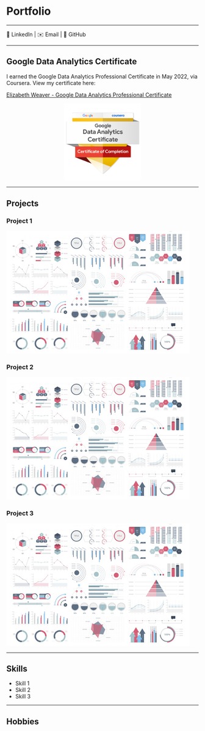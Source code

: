 # Portfolio
---
👥 LinkedIn | ✉️ Email | 🐙 GitHub

---

## Google Data Analytics Certificate
I earned the Google Data Analytics Professional Certificate in May 2022, via Coursera. View my certificate here:

[Elizabeth Weaver - Google Data Analytics Professional Certificate](https://www.coursera.org/account/accomplishments/specialization/certificate/PPEAD2Y7NGYW "Google Data Analytics Professional Certificate")
<center><img src="images/google-data-analytics-certificate-badge.png" width="40%"/></center>

---

## Projects

### Project 1
<img src="images/dummy_thumbnail.jpg?raw=true"/>

### Project 2
<img src="images/dummy_thumbnail.jpg?raw=true"/>

### Project 3
<img src="images/dummy_thumbnail.jpg?raw=true"/>

---

## Skills

- Skill 1
- Skill 2
- Skill 3

---

## Hobbies

